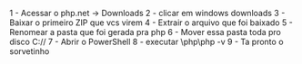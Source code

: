 1 - Acessar o php.net -> Downloads
2 - clicar em windows downloads
3 - Baixar o primeiro ZIP que vcs virem
4 - Extrair o arquivo que foi baixado
5 - Renomear a pasta que foi gerada pra php
6 - Mover essa pasta toda pro disco C://
7 - Abrir o PowerShell
8 - executar \php\php -v
9 - Ta pronto o sorvetinho